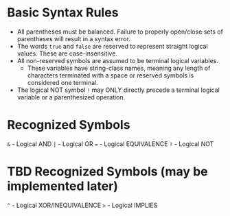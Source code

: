 # Basic Syntax Rules
* All parentheses must be balanced. Failure to properly open/close sets of parentheses will result in a syntax error.
* The words ` true ` and ` false ` are reserved to represent straight logical values. These are case-insensitive. 
* All non-reserved symbols are assumed to be terminal logical variables. 
    * These variables have string-class names, meaning any length of characters terminated with a space or reserved symbols is considered one terminal.
* The logical NOT symbol ` ! ` may ONLY directly precede a terminal logical variable or a parenthesized operation.

# Recognized Symbols
` & ` - Logical AND
` | ` - Logical OR
` = ` - Logical EQUIVALENCE
` ! ` - Logical NOT

# TBD Recognized Symbols (may be implemented later)
` ^ ` - Logical XOR/INEQUIVALENCE
` > ` - Logical IMPLIES
